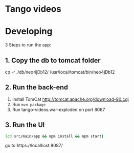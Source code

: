 # Tango videos

# Developing
3 Steps to run the app:

## 1. Copy the db to tomcat folder
cp -r ./db/neo4jDb12/ /usr/local/tomcat/bin/neo4jDb12

## 2. Run the back-end
1. Install TomCat http://tomcat.apache.org/download-90.cgi
2. Run `mvn package`
3. Run tango-videos.war-exploded on port 8087


## 3. Run the UI
```bash
(cd src/main/app && npm install && npm start)
```
go to https://localhost:8087/


